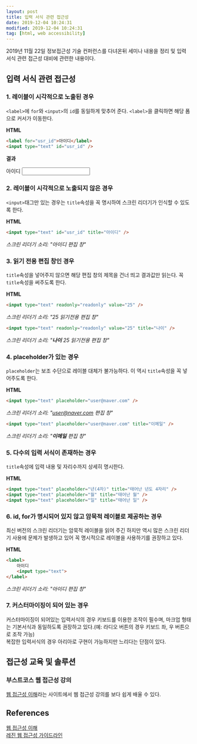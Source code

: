 ```yaml
---
layout: post
title: 입력 서식 관련 접근성
date: 2019-12-04 10:24:31
modified: 2019-12-04 10:24:31
tag: [html, web accessibility]
---
```


2019년 11월 22일 정보접근성 기술 컨퍼런스를 다녀온뒤 세미나 내용을 정리 및 입력 서식 관련 접근성 대비에 관련한 내용이다.

## 입력 서식 관련 접근성
### 1. 레이블이 시각적으로 노출된 경우

`<label>`에 `for`와 `<input>`의 `id`를 동일하게 맞추어 준다. `<label>`을 클릭하면 해당 폼으로 커서가 이동한다.

**HTML**
```html
<label for="usr_id">아이디</label>
<input type="text" id="usr_id" />
```

**결과**
<div>
    <label for="usr_id">아이디</label>
    <input type="text" id="usr_id" />
</div>

### 2. 레이블이 시각적으로 노출되지 않은 경우

`<input>`태그만 있는 경우는 `title`속성을 꼭 명시하여 스크린 리더기가 인식할 수 있도록 한다.

**HTML**
```html
<input type="text" id="usr_id" title="아이디" />
```
*스크린 리더기 소리: "아이디 편집 창"*

### 3. 읽기 전용 편집 창인 경우

`title`속성을 넣어주지 않으면 해당 편집 창의 제목을 건너 띄고 결과값만 읽는다. 꼭 `title`속성을 써주도록 한다.

**HTML**
```html
<input type="text" readonly="readonly" value="25" />
```
*스크린 리더기 소리: "25 읽기전용 편집 창"*

```html
<input type="text" readonly="readonly" value="25" title="나이" />
```
*스크린 리더기 소리: "**나이** 25 읽기전용 편집 창"*

### 4. placeholder가 있는 경우

`placeholder`는 보조 수단으로 레이블 대체가 불가능하다. 이 역시 `title`속성을 꼭 넣어주도록 한다.

**HTML**
```html
<input type="text" placeholder="user@naver.com" />
```
*스크린 리더기 소리: "user@naver.com 편집 창"*

```html
<input type="text" placeholder="user@naver.com" title="이메일" />
```
*스크린 리더기 소리: "**이메일** 편집 창"*

### 5. 다수의 입력 서식이 존재하는 경우

`title`속성에 입력 내용 및 자리수까지 상세히 명시한다.

**HTML**
```html
<input type="text" placeholder="년(4자)" title="태어난 년도 4자리" />
<input type="text" placeholder="월" title="태어난 월" />
<input type="text" placeholder="일" title="태어난 일" />
```

### 6. id, for가 명시되어 있지 않고 암묵적 레이블로 제공하는 경우

최신 버전의 스크린 리더기는 암묵적 레이블을 읽어 주긴 하지만 역시 많은 스크린 리더기 사용에 문제가 발생하고 있어 꼭 명시적으로 레이블을 사용하기를 권장하고 있다.

**HTML**
```html
<label>
    아이디
    <input type="text">
</label>
```
*스크린 리더기 소리: "아이디 편집 창"*

### 7. 커스터마이징이 되어 있는 경우

커스터마이징이 되어있는 입력서식의 경우 키보드를 이용한 조작이 필수며, 마크업 형태는 기본서식과 동일하도록 권장하고 있다.(예: 라디오 버튼의 경우 키보드 좌, 우 버튼으로 조작 가능)  
복잡한 입력서식의 경우 아리아로 구현이 가능하지만 느리다는 단점이 있다.

## 접근성 교육 및 솔루션

### 부스트코스 웹 접근성 강의
[웹 접근성 이해](https://www.edwith.org/web-accessibility/joinLectures/23540)라는 사이트에서 웹 접근성 강의를 보다 쉽게 배울 수 있다.

## References
[웹 접근성 이해](https://www.edwith.org/web-accessibility/joinLectures/23540)  
[레진 웹 접근성 가이드라인](https://github.com/lezhin/accessibility)
